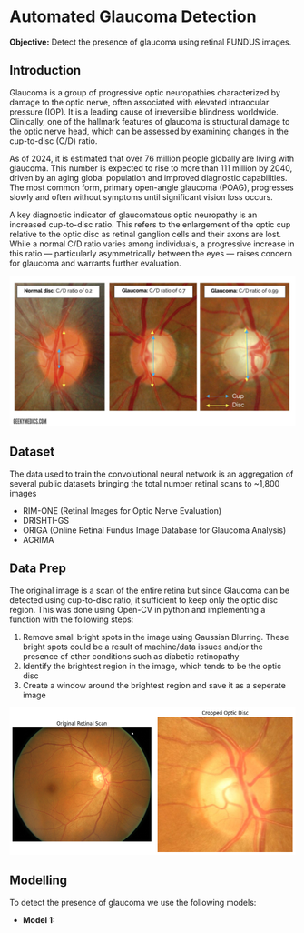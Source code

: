 # Automated Glaucoma Detection
**Objective:** Detect the presence of glaucoma using retinal FUNDUS images.
## Introduction
Glaucoma is a group of progressive optic neuropathies characterized by damage to the optic nerve, often associated with elevated intraocular pressure (IOP). It is a leading cause of irreversible blindness worldwide. Clinically, one of the hallmark features of glaucoma is structural damage to the optic nerve head, which can be assessed by examining changes in the cup-to-disc (C/D) ratio.

As of 2024, it is estimated that over 76 million people globally are living with glaucoma. This number is expected to rise to more than 111 million by 2040, driven by an aging global population and improved diagnostic capabilities. The most common form, primary open-angle glaucoma (POAG), progresses slowly and often without symptoms until significant vision loss occurs.

A key diagnostic indicator of glaucomatous optic neuropathy is an increased cup-to-disc ratio. This refers to the enlargement of the optic cup relative to the optic disc as retinal ganglion cells and their axons are lost. While a normal C/D ratio varies among individuals, a progressive increase in this ratio — particularly asymmetrically between the eyes — raises concern for glaucoma and warrants further evaluation.

![alt text](./assets/cup-to-disc.jpg)

## Dataset
The data used to train the convolutional neural network is an aggregation of several public datasets bringing the total number retinal scans to ~1,800 images
- RIM-ONE (Retinal Images for Optic Nerve Evaluation)
- DRISHTI-GS
- ORIGA (Online Retinal Fundus Image Database for Glaucoma Analysis)
- ACRIMA

## Data Prep
The original image is a scan of the entire retina but since Glaucoma can be detected using cup-to-disc ratio, it sufficient to keep only the optic disc region. This was done using Open-CV in python and implementing a function with the following steps:
1. Remove small bright spots in the image using Gaussian Blurring. These bright spots could be a result of machine/data issues and/or the presence of other conditions such as diabetic retinopathy
2. Identify the brightest region in the image, which tends to be the optic disc
3. Create a window around the brightest region and save it as a seperate image

 ![alt text](./assets/data_prep.png)

 ## Modelling
 To detect the presence of glaucoma we use the following models:
 - **Model 1:** 
